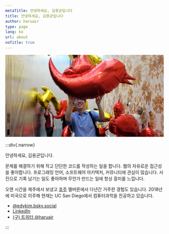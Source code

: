 ```yaml
---
metaTitle: 안녕하세요, 김용균입니다
title: 안녕하세요, 김용균입니다
author: haruair
type: page
lang: ko
url: about
noTitle: true
---
```


![김용균과 빨간 트위터 풍선 사진](me-with-a-red-bird.jpg)

:::div{.narrow}

안녕하세요, 김용균입니다.

문제를 해결하기 위해 작고 단단한 코드를 작성하는 일을 합니다. 웹의 자유로운 접근성을 좋아합니다. 프로그래밍 언어, 소프트웨어 아키텍처, 커뮤니티에 관심이 많습니다. 사진으로 기록 남기는 일도 좋아하며 무언가 만드는 일에 항상 흥미를 느낍니다.

오랜 시간을 제주에서 보냈고 [호주](/ko/tag/life-in-australia/) 멜버른에서 다년간 거주한 경험도 있습니다. 2018년에 미국으로 이주해 현재는 UC San Diego에서 컴퓨터과학을 전공하고 있습니다.


- [@edykim.bsky.social](https://bsky.app/profile/edykim.bsky.social)
- [LinkedIn](https://linkedin.com/in/edwardykim/)
- [(구) 트위터 @haruair](https://twitter.com/haruair/)

:::